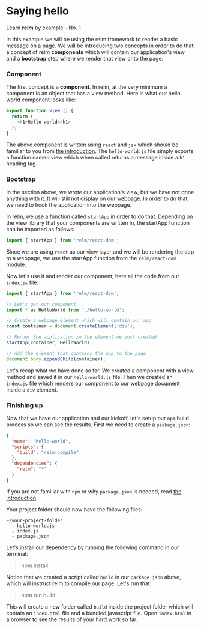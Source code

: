 # Saying hello
Learn __relm__ by example - No. 1

In this example we will be using the relm framework to render a basic message on a page. We will be introducing two concepts in order to do that; a concept of relm __components__ which will contain our application's view and a __bootstrap__ step where we render that view onto the page.

### Component

The first concept is a __component__. In relm, at the very minimum a component is an object that has a view method. Here is what our hello world component looks like:

```javascript
export function view () {
  return (
    <h1>Hello world</h1>
  );
}
```
The above component is written using `react` and `jsx` which should be familiar to you from [the introduction](#TODO). The `hello-world.js` file simply exports a function named view which when called returns a message inside a `h1` heading tag.

### Bootstrap

In the section above, we wrote our application's view, but we have not done anything with it. It will still not display on our webpage. In order to do that, we need to hook the application into the webpage.

In relm, we use a function called `startApp` in order to do that. Depending on the view library that your components are written in, the startApp function can be imported as follows:

```javascript
import { startApp } from 'relm/react-dom';
```
Since we are using `react` as our view layer and we will be rendering the app to a webpage, we use the startApp function from the `relm/react-dom` module.

Now let's use it and render our component; here all the code from our `index.js` file:
```javascript
import { startApp } from 'relm/react-dom';

// Let's get our component
import * as HelloWorld from './hello-world';

// Create a webpage element which will contain our app
const container = document.createElement('div');

// Render the application in the element we just created
startApp(container, HelloWorld);

// Add the element that contains the app to the page
document.body.appendChild(container);
```
Let's recap what we have done so far. We created a component with a view method and saved it in our `hello-world.js` file. Then we created an `index.js` file which renders our component to our webpage document inside a `div` element.

### Finishing up

Now that we have our application and our kickoff, let's setup our `npm` build process so we can see the results. First we need to create a `package.json`:
```json
{
  "name": "hello-world",
  "scripts": {
    "build": "relm-compile"
  },
  "dependencies": {
    "relm": "*"
  }
}
```
If you are not familiar with `npm` or why `package.json` is needed, read [the introduction](#TODO).

Your project folder should now have the following files:
```
~/your-project-folder
  - hello-world.js
  - index.js
  - package.json
```

Let's install our dependency by running the following command in our terminal:

> npm install

Notice that we created a script called `build` in our `package.json` above, which will instruct relm to compile our page. Let's run that:

> npm run build

This will create a new folder called `build` inside the project folder which will contain an `index.html` file and a bundled javascript file. Open `index.html` in a browser to see the results of your hard work so far.
